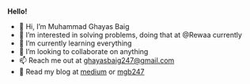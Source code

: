 <b>Hello!</b>

- 👋 Hi, I’m Muhammad Ghayas Baig
- 👀 I’m interested in solving problems, doing that at @Rewaa currently
- 🌱 I’m currently learning everything
- 💞️ I’m looking to collaborate on anything
- 📫 Reach me out at ghayasbaig247@gmail.com
- 📕 Read my blog at [medium](https://medium.com/@mgb247) or [mgb247](https://mgb247.github.io/)

<!-- <b>Some interesting facts about me</b> -->
<!-- 
[![Top Langs](https://github-readme-stats-ih7ciew4c-mgb247.vercel.app/api/top-langs?username=mgb247&hide=java&langs_count=8&bg_color=45,c31432,240b36&show_icons=true&border_radius=10&hide_border=true&icon_color=fff&title_color=fff&text_color=fff&layout=compact)](https://github.com/anuraghazra/github-readme-stats)

[![My GitHub stats](https://github-readme-stats-ih7ciew4c-mgb247.vercel.app/api?username=mgb247&count_private=true&hide=stars&theme=dark&show_icons=true&border_radius=10&hide_border=true&icon_color=fff&bg_color=45,c31432,240b36&text_color=fff&custom_title=My%20Stats)](https://github.com/anuraghazra/github-readme-stats) -->


<!---
MGB247/MGB247 is a ✨ special ✨ repository because its `README.md` (this file) appears on your GitHub profile.
You can click the Preview link to take a look at your changes.
--->
